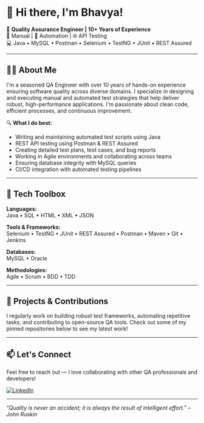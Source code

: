 # 👋 Hi there, I'm Bhavya!

🎯 **Quality Assurance Engineer | 10+ Years of Experience**  
🧪 Manual | 🤖 Automation | 🌐 API Testing  
💻 Java • MySQL • Postman • Selenium • TestNG • JUnit • REST Assured

---

## 👨‍💻 About Me

I'm a seasoned QA Engineer with over 10 years of hands-on experience ensuring software quality across diverse domains. I specialize in designing and executing manual and automated test strategies that help deliver robust, high-performance applications. I'm passionate about clean code, efficient processes, and continuous improvement.

🔍 **What I do best:**
- Writing and maintaining automated test scripts using Java
- REST API testing using Postman & REST Assured
- Creating detailed test plans, test cases, and bug reports
- Working in Agile environments and collaborating across teams
- Ensuring database integrity with MySQL queries
- CI/CD integration with automated testing pipelines

---

## 🧰 Tech Toolbox

**Languages:**  
Java • SQL • HTML • XML • JSON  

**Tools & Frameworks:**  
Selenium • TestNG • JUnit • REST Assured • Postman • Maven • Git • Jenkins  

**Databases:**  
MySQL • Oracle  

**Methodologies:**  
Agile • Scrum • BDD • TDD  

---

## 📌 Projects & Contributions

I regularly work on building robust test frameworks, automating repetitive tasks, and contributing to open-source QA tools. Check out some of my pinned repositories below to see my latest work!

---

## 📫 Let's Connect

Feel free to reach out — I love collaborating with other QA professionals and developers!

[![LinkedIn](https://img.shields.io/badge/LinkedIn-blue?style=for-the-badge&logo=linkedin&logoColor=white)](https://www.linkedin.com/in/bhavya-agadi-annadanappa/)

---

_“Quality is never an accident; it is always the result of intelligent effort.” – John Ruskin_

